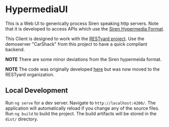 # HypermediaUI

This is a Web UI to generically process Siren speaking http servers.
Note that it is developed to access APIs which use the [Siren Hypermedia Format](https://github.com/kevinswiber/siren).

This Client is designed to work with the [RESTyard project]([https://github.com/bluehands/WebApiHypermediaExtensions](https://github.com/RESTyard/RESTyard)).
Use the demoserver "CarShack" from this project to have a quick compliant backend.

**NOTE**
There are some minor deviations from the Siren hypermeida format.

**NOTE**
The code was originally developed [here](https://github.com/MathiasReichardt/HypermediaUi) but was now moved to the RESTyard organization.

## Local Development

Run `ng serve` for a dev server. Navigate to `http://localhost:4200/`. The application will automatically reload if you change any of the source files.
Run `ng build` to build the project. The build artifacts will be stored in the `dist/` directory.
